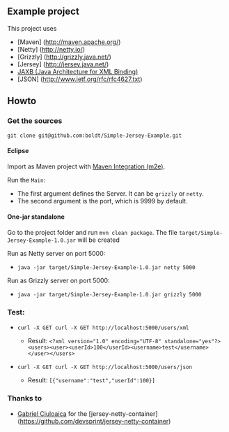 ## Example project

This project uses

* [Maven] (http://maven.apache.org/)
* [Netty] (http://netty.io/)
* [Grizzly] (http://grizzly.java.net/)
* [Jersey] (http://jersey.java.net/)
* [JAXB (Java Architecture for XML Binding)](http://www.oracle.com/technetwork/articles/javase/index-140168.html)
* [JSON] (http://www.ietf.org/rfc/rfc4627.txt)

## Howto

### Get the sources

`git clone git@github.com:boldt/Simple-Jersey-Example.git`

#### Eclipse

Import as Maven project with [Maven Integration (m2e)](http://eclipse.org/m2e/).


Run the `Main`:

* The first argument defines the Server. It can be `grizzly` or `netty`.
* The second argument is the port, which is 9999 by default.

#### One-jar standalone

Go to the project folder and run `mvn clean package`.
The file `target/Simple-Jersey-Example-1.0.jar` will be created

Run as Netty server on port 5000:

* `java -jar target/Simple-Jersey-Example-1.0.jar netty 5000`

Run as Grizzly server on port 5000:

* `java -jar target/Simple-Jersey-Example-1.0.jar grizzly 5000`

### Test:

* `curl -X GET curl -X GET http://localhost:5000/users/xml`
  * Result:
  ```<?xml version="1.0" encoding="UTF-8" standalone="yes"?><users><user><userId>100</userId><username>test</username></user></users>```

* `curl -X GET curl -X GET http://localhost:5000/users/json`
  * Result:
  ```[{"username":"test","userId":100}]```

### Thanks to

* [Gabriel Ciuloaica](https://github.com/devsprint) for the [jersey-netty-container] (https://github.com/devsprint/jersey-netty-container)
